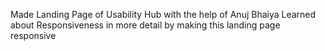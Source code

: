 Made Landing Page of Usability Hub with the help of Anuj Bhaiya
Learned about Responsiveness in more detail by making this landing page responsive
